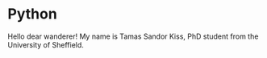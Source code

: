 # Python

Hello dear wanderer!
My name is Tamas Sandor Kiss, PhD student from the University of Sheffield.
